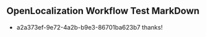 ## OpenLocalization Workflow Test MarkDown
* a2a373ef-9e72-4a2b-b9e3-86701ba623b7 thanks!

<!--HONumber=Aug16_HO3-->


